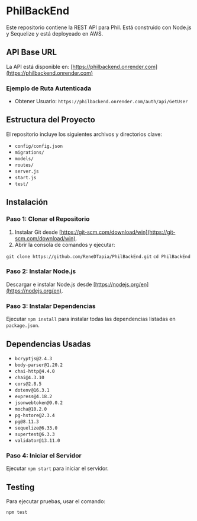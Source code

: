 # PhilBackEnd

Este repositorio contiene la REST API para Phil. Está construido con Node.js y Sequelize y está deployeado en AWS.

## API Base URL

La API está disponible en: [https://philbackend.onrender.com](https://philbackend.onrender.com)

### Ejemplo de Ruta Autenticada

- Obtener Usuario: `https://philbackend.onrender.com/auth/api/GetUser`

## Estructura del Proyecto

El repositorio incluye los siguientes archivos y directorios clave:

- `config/config.json`
- `migrations/`
- `models/`
- `routes/`
- `server.js`
- `start.js`
- `test/`

## Instalación

### Paso 1: Clonar el Repositorio

1. Instalar Git desde [https://git-scm.com/download/win](https://git-scm.com/download/win).
2. Abrir la consola de comandos y ejecutar:

`git clone https://github.com/ReneDTapia/PhilBackEnd.git`
`cd PhilBackEnd`


### Paso 2: Instalar Node.js

Descargar e instalar Node.js desde [https://nodejs.org/en](https://nodejs.org/en).

### Paso 3: Instalar Dependencias

Ejecutar `npm install` para instalar todas las dependencias listadas en `package.json`.

## Dependencias Usadas

- `bcryptjs@2.4.3`
- `body-parser@1.20.2`
- `chai-http@4.4.0`
- `chai@4.3.10`
- `cors@2.8.5`
- `dotenv@16.3.1`
- `express@4.18.2`
- `jsonwebtoken@9.0.2`
- `mocha@10.2.0`
- `pg-hstore@2.3.4`
- `pg@8.11.3`
- `sequelize@6.33.0`
- `supertest@6.3.3`
- `validator@13.11.0`

### Paso 4: Iniciar el Servidor

Ejecutar `npm start` para iniciar el servidor.

## Testing

Para ejecutar pruebas, usar el comando:

`npm test`
